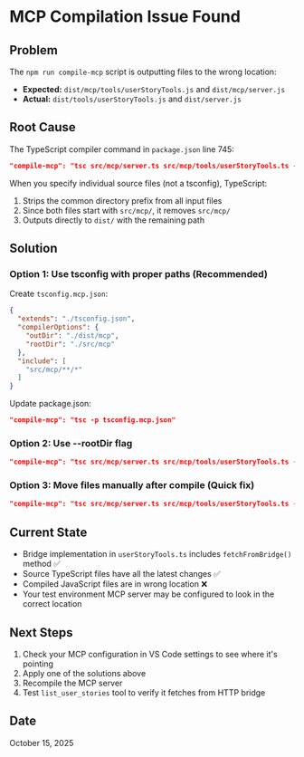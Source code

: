 # MCP Compilation Issue Found

## Problem
The `npm run compile-mcp` script is outputting files to the wrong location:
- **Expected:** `dist/mcp/tools/userStoryTools.js` and `dist/mcp/server.js`
- **Actual:** `dist/tools/userStoryTools.js` and `dist/server.js`

## Root Cause
The TypeScript compiler command in `package.json` line 745:
```json
"compile-mcp": "tsc src/mcp/server.ts src/mcp/tools/userStoryTools.ts --outDir dist --target es2020 --module commonjs --esModuleInterop --skipLibCheck"
```

When you specify individual source files (not a tsconfig), TypeScript:
1. Strips the common directory prefix from all input files
2. Since both files start with `src/mcp/`, it removes `src/mcp/` 
3. Outputs directly to `dist/` with the remaining path

## Solution

### Option 1: Use tsconfig with proper paths (Recommended)
Create `tsconfig.mcp.json`:
```json
{
  "extends": "./tsconfig.json",
  "compilerOptions": {
    "outDir": "./dist/mcp",
    "rootDir": "./src/mcp"
  },
  "include": [
    "src/mcp/**/*"
  ]
}
```

Update package.json:
```json
"compile-mcp": "tsc -p tsconfig.mcp.json"
```

### Option 2: Use --rootDir flag
```json
"compile-mcp": "tsc src/mcp/server.ts src/mcp/tools/userStoryTools.ts --outDir dist/mcp --rootDir src/mcp --target es2020 --module commonjs --esModuleInterop --skipLibCheck"
```

### Option 3: Move files manually after compile (Quick fix)
```json
"compile-mcp": "tsc src/mcp/server.ts src/mcp/tools/userStoryTools.ts --outDir dist --target es2020 --module commonjs --esModuleInterop --skipLibCheck && node -e \"const fs=require('fs'); fs.mkdirSync('dist/mcp/tools',{recursive:true}); fs.renameSync('dist/server.js','dist/mcp/server.js'); fs.renameSync('dist/tools/userStoryTools.js','dist/mcp/tools/userStoryTools.js')\""
```

## Current State
- Bridge implementation in `userStoryTools.ts` includes `fetchFromBridge()` method ✅
- Source TypeScript files have all the latest changes ✅  
- Compiled JavaScript files are in wrong location ❌
- Your test environment MCP server may be configured to look in the correct location

## Next Steps
1. Check your MCP configuration in VS Code settings to see where it's pointing
2. Apply one of the solutions above
3. Recompile the MCP server
4. Test `list_user_stories` tool to verify it fetches from HTTP bridge

## Date
October 15, 2025
